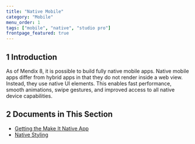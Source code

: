 ```yaml
---
title: "Native Mobile"
category: "Mobile"
menu_order: 1
tags: ["mobile", "native", "studio pro"]
frontpage_featured: true
---
```


## 1 Introduction

As of Mendix 8, it is possible to build fully native mobile apps. Native mobile apps differ from hybrid apps in that they do not render inside a web view. Instead, they use native UI elements. This enables fast performance, smooth animations, swipe gestures, and improved access to all native device capabilities.

## 2 Documents in This Section

* [Getting the Make It Native App](getting-the-make-it-native-app)
* [Native Styling](native-styling-refguide)
